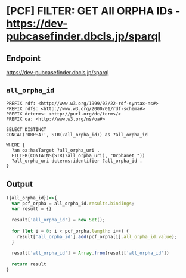 # [PCF] FILTER: GET All ORPHA IDs - https://dev-pubcasefinder.dbcls.jp/sparql
## Endpoint
https://dev-pubcasefinder.dbcls.jp/sparql

## `all_orpha_id` 
```sparql
PREFIX rdf: <http://www.w3.org/1999/02/22-rdf-syntax-ns#>
PREFIX rdfs: <http://www.w3.org/2000/01/rdf-schema#>
PREFIX dcterms: <http://purl.org/dc/terms/>
PREFIX oa: <http://www.w3.org/ns/oa#>

SELECT DISTINCT 
CONCAT('ORPHA:', STR(?all_orpha_id)) as ?all_orpha_id

WHERE {
  ?an oa:hasTarget ?all_orpha_uri .
  FILTER(CONTAINS(STR(?all_orpha_uri), "Orphanet_"))
  ?all_orpha_uri dcterms:identifier ?all_orpha_id .
}
```

## Output
```javascript
({all_orpha_id})=>{ 
  var pcf_orpha = all_orpha_id.results.bindings;
  var result = {}
  
  result['all_orpha_id'] = new Set();
  
  for (let i = 0; i < pcf_orpha.length; i++) {
    result['all_orpha_id'].add(pcf_orpha[i].all_orpha_id.value);
  }
  
  result['all_orpha_id'] = Array.from(result['all_orpha_id'])
  
  return result
}
```